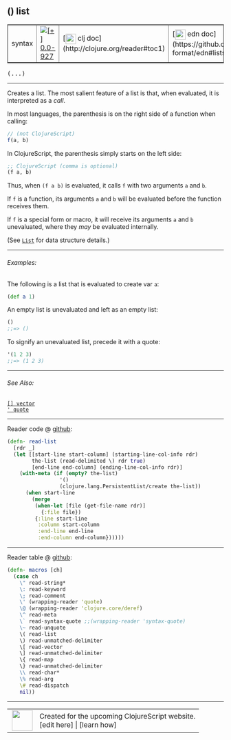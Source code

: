 ## () list



 <table border="1">
<tr>
<td>syntax</td>
<td><a href="https://github.com/cljsinfo/cljs-api-docs/tree/0.0-927"><img valign="middle" alt="[+] 0.0-927" title="Added in 0.0-927" src="https://img.shields.io/badge/+-0.0--927-lightgrey.svg"></a> </td>
<td>
[<img height="24px" valign="middle" src="http://i.imgur.com/1GjPKvB.png"> clj doc](http://clojure.org/reader#toc1)
</td>
<td>
[<img height="24px" valign="middle" src="http://i.imgur.com/I8uNXHv.png"> edn doc](https://github.com/edn-format/edn#lists)
</td>
</tr>
</table>

<samp>(...)</samp><br>

---


Creates a list.  The most salient feature of a list is that, when evaluated, it
is interpreted as a _call_.

In most languages, the parenthesis is on the right side of a function when
calling:

```js
// (not ClojureScript)
f(a, b)
```

In ClojureScript, the parenthesis simply starts on the left side:

```clj
;; ClojureScript (comma is optional)
(f a, b)
```

Thus, when `(f a b)` is evaluated, it calls `f` with two arguments `a` and `b`.

If `f` is a function, its arguments `a` and `b` will be evaluated before
the function receives them.

If `f` is a special form or macro, it will receive its arguments `a` and `b`
unevaluated, where they _may_ be evaluated internally.

(See [`List`][doc:cljs.core/List] for data structure details.)

[doc:cljs.core/List]:../cljs.core/List.md

---

###### Examples:

The following is a list that is evaluated to create var `a`:

```clj
(def a 1)
```

An empty list is unevaluated and left as an empty list:

```clj
()
;;=> ()
```

To signify an unevaluated list, precede it with a quote:

```clj
'(1 2 3)
;;=> (1 2 3)
```



---

###### See Also:

[`[] vector`](../syntax/vector.md)<br>
[`' quote`](../syntax/quote.md)<br>

---





Reader code @ [github](https://github.com/clojure/tools.reader/blob/tools.reader-0.8.16/src/main/clojure/clojure/tools/reader.clj#L174-L189):

```clj
(defn- read-list
  [rdr _]
  (let [[start-line start-column] (starting-line-col-info rdr)
        the-list (read-delimited \) rdr true)
        [end-line end-column] (ending-line-col-info rdr)]
    (with-meta (if (empty? the-list)
                 '()
                 (clojure.lang.PersistentList/create the-list))
      (when start-line
        (merge
         (when-let [file (get-file-name rdr)]
           {:file file})
         {:line start-line
          :column start-column
          :end-line end-line
          :end-column end-column})))))
```

<!--
Repo - tag - source tree - lines:

 <pre>
tools.reader @ tools.reader-0.8.16
└── src
    └── main
        └── clojure
            └── clojure
                └── tools
                    └── <ins>[reader.clj:174-189](https://github.com/clojure/tools.reader/blob/tools.reader-0.8.16/src/main/clojure/clojure/tools/reader.clj#L174-L189)</ins>
</pre>
-->

---
Reader table @ [github](https://github.com/clojure/tools.reader/blob/tools.reader-0.8.16/src/main/clojure/clojure/tools/reader.clj#L588-L607):

```clj
(defn- macros [ch]
  (case ch
    \" read-string*
    \: read-keyword
    \; read-comment
    \' (wrapping-reader 'quote)
    \@ (wrapping-reader 'clojure.core/deref)
    \^ read-meta
    \` read-syntax-quote ;;(wrapping-reader 'syntax-quote)
    \~ read-unquote
    \( read-list
    \) read-unmatched-delimiter
    \[ read-vector
    \] read-unmatched-delimiter
    \{ read-map
    \} read-unmatched-delimiter
    \\ read-char*
    \% read-arg
    \# read-dispatch
    nil))
```

<!--
Repo - tag - source tree - lines:

 <pre>
tools.reader @ tools.reader-0.8.16
└── src
    └── main
        └── clojure
            └── clojure
                └── tools
                    └── <ins>[reader.clj:588-607](https://github.com/clojure/tools.reader/blob/tools.reader-0.8.16/src/main/clojure/clojure/tools/reader.clj#L588-L607)</ins>
</pre>
-->

---



 <table>
<tr><td>
<img valign="middle" align="right" width="48px" src="http://i.imgur.com/Hi20huC.png">
</td><td>
Created for the upcoming ClojureScript website.<br>
[edit here] | [learn how]
</td></tr></table>

[edit here]:https://github.com/cljsinfo/cljs-api-docs/blob/master/cljsdoc/syntax/list.cljsdoc
[learn how]:https://github.com/cljsinfo/cljs-api-docs/wiki/cljsdoc-files

<!--

This information was too distracting to show to readers, but I'll leave it
commented here since it is helpful to:

- pretty-print the data used to generate this document
- and show how to retrieve that data



The API data for this symbol:

```clj
{:description "Creates a list.  The most salient feature of a list is that, when evaluated, it\nis interpreted as a _call_.\n\nIn most languages, the parenthesis is on the right side of a function when\ncalling:\n\n```js\n// (not ClojureScript)\nf(a, b)\n```\n\nIn ClojureScript, the parenthesis simply starts on the left side:\n\n```clj\n;; ClojureScript (comma is optional)\n(f a, b)\n```\n\nThus, when `(f a b)` is evaluated, it calls `f` with two arguments `a` and `b`.\n\nIf `f` is a function, its arguments `a` and `b` will be evaluated before\nthe function receives them.\n\nIf `f` is a special form or macro, it will receive its arguments `a` and `b`\nunevaluated, where they _may_ be evaluated internally.\n\n(See [doc:cljs.core/List] for data structure details.)",
 :ns "syntax",
 :name "list",
 :history [["+" "0.0-927"]],
 :type "syntax",
 :related ["syntax/vector" "syntax/quote"],
 :full-name-encode "syntax/list",
 :extra-sources ({:code "(defn- read-list\n  [rdr _]\n  (let [[start-line start-column] (starting-line-col-info rdr)\n        the-list (read-delimited \\) rdr true)\n        [end-line end-column] (ending-line-col-info rdr)]\n    (with-meta (if (empty? the-list)\n                 '()\n                 (clojure.lang.PersistentList/create the-list))\n      (when start-line\n        (merge\n         (when-let [file (get-file-name rdr)]\n           {:file file})\n         {:line start-line\n          :column start-column\n          :end-line end-line\n          :end-column end-column})))))",
                  :title "Reader code",
                  :repo "tools.reader",
                  :tag "tools.reader-0.8.16",
                  :filename "src/main/clojure/clojure/tools/reader.clj",
                  :lines [174 189]}
                 {:code "(defn- macros [ch]\n  (case ch\n    \\\" read-string*\n    \\: read-keyword\n    \\; read-comment\n    \\' (wrapping-reader 'quote)\n    \\@ (wrapping-reader 'clojure.core/deref)\n    \\^ read-meta\n    \\` read-syntax-quote ;;(wrapping-reader 'syntax-quote)\n    \\~ read-unquote\n    \\( read-list\n    \\) read-unmatched-delimiter\n    \\[ read-vector\n    \\] read-unmatched-delimiter\n    \\{ read-map\n    \\} read-unmatched-delimiter\n    \\\\ read-char*\n    \\% read-arg\n    \\# read-dispatch\n    nil))",
                  :title "Reader table",
                  :repo "tools.reader",
                  :tag "tools.reader-0.8.16",
                  :filename "src/main/clojure/clojure/tools/reader.clj",
                  :lines [588 607]}),
 :usage ["(...)"],
 :examples [{:id "cd26b0",
             :content "The following is a list that is evaluated to create var `a`:\n\n```clj\n(def a 1)\n```\n\nAn empty list is unevaluated and left as an empty list:\n\n```clj\n()\n;;=> ()\n```\n\nTo signify an unevaluated list, precede it with a quote:\n\n```clj\n'(1 2 3)\n;;=> (1 2 3)\n```"}],
 :edn-doc "https://github.com/edn-format/edn#lists",
 :full-name "syntax/list",
 :display "() list",
 :clj-doc "http://clojure.org/reader#toc1"}

```

Retrieve the API data for this symbol:

```clj
;; from Clojure REPL
(require '[clojure.edn :as edn])
(-> (slurp "https://raw.githubusercontent.com/cljsinfo/cljs-api-docs/catalog/cljs-api.edn")
    (edn/read-string)
    (get-in [:symbols "syntax/list"]))
```

-->
